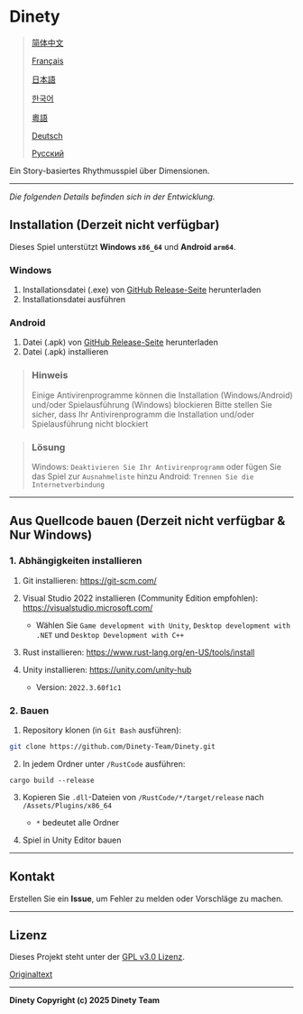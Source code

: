 # Dinety

> [简体中文](./README_zh.md)
>
> [Français](README_fr.md)
>
> [日本語](./README_ja.md)
>
> [한국어](./README_ko.md)
>
> [粵語](./README_yue.md)
>
> [Deutsch](./README_de.md)
>
> [Русский](./README_ru.md)

Ein Story-basiertes Rhythmusspiel über Dimensionen.

---

*Die folgenden Details befinden sich in der Entwicklung.*

## Installation (Derzeit nicht verfügbar)

Dieses Spiel unterstützt **Windows `x86_64`** und **Android `arm64`**.

### Windows

1. Installationsdatei (.exe) von [GitHub Release-Seite](https://github.com/Dinety-Team/Dinety/release) herunterladen
2. Installationsdatei ausführen

### Android

1. Datei (.apk) von [GitHub Release-Seite](https://github.com/Dinety-Team/Dinety/release) herunterladen
2. Datei (.apk) installieren

> ### Hinweis
> Einige Antivirenprogramme können die Installation
> (Windows/Android) und/oder Spielausführung (Windows) blockieren
> Bitte stellen Sie sicher, dass Ihr Antivirenprogramm die Installation und/oder Spielausführung nicht blockiert

> ### Lösung
> Windows: `Deaktivieren Sie Ihr Antivirenprogramm` oder fügen Sie das Spiel zur `Ausnahmeliste` hinzu
> Android: `Trennen Sie die Internetverbindung`
---
## Aus Quellcode bauen (Derzeit nicht verfügbar & Nur Windows)

### 1. Abhängigkeiten installieren

1. Git installieren: <https://git-scm.com/>

2. Visual Studio 2022 installieren (Community Edition empfohlen): <https://visualstudio.microsoft.com/>
    - Wählen Sie `Game development with Unity`, `Desktop development with .NET` und `Desktop Development with C++`

3. Rust installieren: <https://www.rust-lang.org/en-US/tools/install>

4. Unity installieren: <https://unity.com/unity-hub>
    - Version: `2022.3.60f1c1`

### 2. Bauen

1. Repository klonen (in `Git Bash` ausführen):
```bash
git clone https://github.com/Dinety-Team/Dinety.git
```

2. In jedem Ordner unter `/RustCode` ausführen:
```pwsh
cargo build --release
```

3. Kopieren Sie `.dll`-Dateien von `/RustCode/*/target/release` nach `/Assets/Plugins/x86_64`
    - `*` bedeutet alle Ordner

4. Spiel in Unity Editor bauen
---
## Kontakt

Erstellen Sie ein **Issue**, um Fehler zu melden oder Vorschläge zu machen.

---
## Lizenz

Dieses Projekt steht unter der [GPL v3.0 Lizenz](LICENSE.md).

[Originaltext](https://www.gnu.org/licenses/gpl-3.0.html#license-text)

---
**Dinety Copyright (c) 2025 Dinety Team**